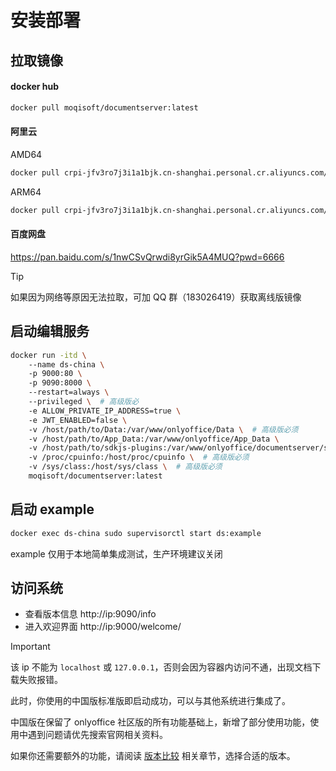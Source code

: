 # 安装部署

## 拉取镜像

#### docker hub
```bash
docker pull moqisoft/documentserver:latest
```

#### 阿里云
AMD64
```bash
docker pull crpi-jfv3ro7j3i1a1bjk.cn-shanghai.personal.cr.aliyuncs.com/moqisoft/documentserver:9.0.2-amd64
```

ARM64
```bash
docker pull crpi-jfv3ro7j3i1a1bjk.cn-shanghai.personal.cr.aliyuncs.com/moqisoft/documentserver:9.0.2-arm64
```

#### 百度网盘

https://pan.baidu.com/s/1nwCSvQrwdi8yrGik5A4MUQ?pwd=6666

> [!TIP]
> 如果因为网络等原因无法拉取，可加 QQ 群（183026419）获取离线版镜像        

## 启动编辑服务

```bash
docker run -itd \    
    --name ds-china \  
    -p 9000:80 \  
    -p 9090:8000 \  
    --restart=always \  
    --privileged \  # 高级版必
    -e ALLOW_PRIVATE_IP_ADDRESS=true \  
    -e JWT_ENABLED=false \  
    -v /host/path/to/Data:/var/www/onlyoffice/Data \  # 高级版必须   
    -v /host/path/to/App_Data:/var/www/onlyoffice/App_Data \  
    -v /host/path/to/sdkjs-plugins:/var/www/onlyoffice/documentserver/sdkjs-plugins \ 
    -v /proc/cpuinfo:/host/proc/cpuinfo \  # 高级版必须
    -v /sys/class:/host/sys/class \  # 高级版必须
    moqisoft/documentserver:latest
```

## 启动 example

```bash
docker exec ds-china sudo supervisorctl start ds:example
```

example 仅用于本地简单集成测试，生产环境建议关闭

## 访问系统

- 查看版本信息 http://ip:9090/info⁠
- 进入欢迎界面 http://ip:9000/welcome/

> [!IMPORTANT]
> 该 ip 不能为 `localhost` 或 `127.0.0.1`，否则会因为容器内访问不通，出现文档下载失败报错。

此时，你使用的中国版标准版即启动成功，可以与其他系统进行集成了。

中国版在保留了 onlyoffice 社区版的所有功能基础上，新增了部分使用功能，使用中遇到问题请优先搜索官网相关资料。

如果你还需要额外的功能，请阅读 [版本比较](../product/compare.md) 相关章节，选择合适的版本。
